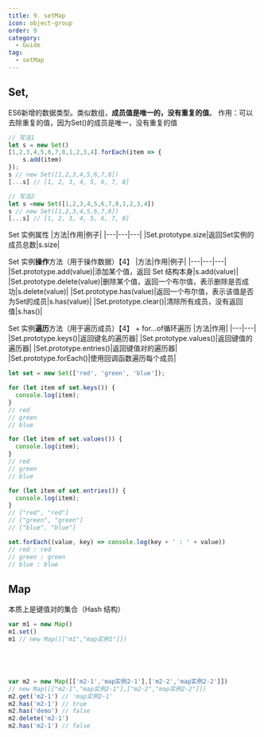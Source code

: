 ```yaml
---
title: 9. setMap  
icon: object-group
order: 9
category:
  - Guide
tag:
  - setMap
---
```




## Set,
ES6新增的数据类型。类似数组，**成员值是唯一的，没有重复的值**。
作用：可以去除重复的值，因为Set()的成员是唯一，没有重复的值
```js
// 写法1
let s = new Set()
[1,2,3,4,5,6,7,8,1,2,3,4].forEach(item => {
    s.add(item)
});
s // new Set([1,2,3,4,5,6,7,8])
[...s] // [1, 2, 3, 4, 5, 6, 7, 8]

// 写法2
let s =new Set([1,2,3,4,5,6,7,8,1,2,3,4])
s // new Set([1,2,3,4,5,6,7,8])
[...s] // [1, 2, 3, 4, 5, 6, 7, 8]
```
Set 实例属性
|方法|作用|例子|
|---|---|---|
|Set.prototype.size|返回Set实例的成员总数|s.size|

Set 实例**操作**方法（用于操作数据）【4】
|方法|作用|例子|
|---|---|---|
|Set.prototype.add(value)|添加某个值，返回 Set 结构本身|s.add(value)|
|Set.prototype.delete(value)|删除某个值，返回一个布尔值，表示删除是否成功|s.delete(value)|
|Set.prototype.has(value)|返回一个布尔值，表示该值是否为Set的成员|s.has(value)|
|Set.prototype.clear()|清除所有成员，没有返回值|s.has()|

Set 实例**遍历**方法（用于遍历成员）【4】 + for...of循环遍历
|方法|作用|
|---|---|
|Set.prototype.keys()|返回键名的遍历器|
|Set.prototype.values()|返回键值的遍历器|
|Set.prototype.entries()|返回键值对的遍历器|
|Set.prototype.forEach()|使用回调函数遍历每个成员|

```js
let set = new Set(['red', 'green', 'blue']);

for (let item of set.keys()) {
  console.log(item);
}
// red
// green
// blue

for (let item of set.values()) {
  console.log(item);
}
// red
// green
// blue

for (let item of set.entries()) {
  console.log(item);
}
// ["red", "red"]
// ["green", "green"]
// ["blue", "blue"]

set.forEach((value, key) => console.log(key + ' : ' + value))
// red : red
// green : green
// blue : blue
```

## Map
本质上是键值对的集合（Hash 结构）
```js
var m1 = new Map()
m1.set()
m1 // new Map([["m1","map实例1"]])





var m2 = new Map([['m2-1','map实例2-1'],['m2-2','map实例2-2']])
// new Map([["m2-1","map实例2-1"],["m2-2","map实例2-2"]])
m2.get('m2-1') // 'map实例2-1'
m2.has('m2-1') // true
m2.has('demo') // false
m2.delete('m2-1')
m2.has('m2-1') // false 

```


